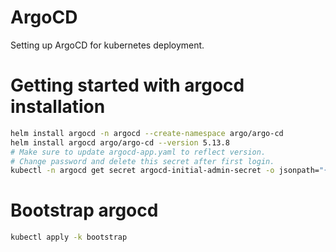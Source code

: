 # ArgoCD
Setting up ArgoCD for kubernetes deployment.

# Getting started with argocd installation
```bash
helm install argocd -n argocd --create-namespace argo/argo-cd 
helm install argocd argo/argo-cd --version 5.13.8
# Make sure to update argocd-app.yaml to reflect version. 
# Change password and delete this secret after first login.
kubectl -n argocd get secret argocd-initial-admin-secret -o jsonpath="{.data.password}" | base64 -d
```

# Bootstrap argocd
```bash
kubectl apply -k bootstrap
```